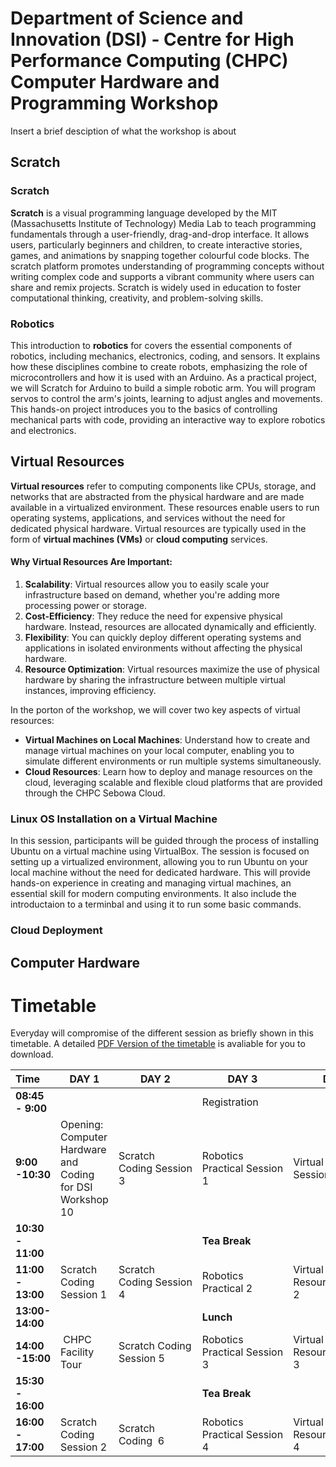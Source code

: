 # Department of Science and Innovation (DSI) - Centre for High Performance Computing (CHPC) Computer Hardware and Programming Workshop
Insert a brief desciption of what the workshop is about
## Scratch

### Scratch
**Scratch**
is a visual programming language developed by the MIT (Massachusetts Institute of Technology) Media Lab to teach programming fundamentals through a user-friendly, drag-and-drop interface. It allows users, particularly beginners and children, to create interactive stories, games, and animations by snapping together colourful code blocks. The scratch platform promotes understanding of programming concepts without writing complex code and supports a vibrant community where users can share and remix projects. Scratch is widely used in education to foster computational thinking, creativity, and problem-solving skills.

### Robotics

This introduction to **robotics** for covers the essential components of robotics, including mechanics, electronics, coding, and sensors. It explains how these disciplines combine to create robots, emphasizing the role of microcontrollers and how it is used with an Arduino. 
As a practical project, we will Scratch for Arduino to build a simple robotic arm. You will program servos to control the arm's joints, learning to adjust angles and movements. This hands-on project introduces you to the basics of controlling mechanical parts with code, providing an interactive way to explore robotics and electronics.

## Virtual Resources
**Virtual resources** refer to computing components like CPUs, storage, and networks that are abstracted from the physical hardware and are made available in a virtualized environment. These resources enable users to run operating systems, applications, and services without the need for dedicated physical hardware. Virtual resources are typically used in the form of **virtual machines (VMs)** or **cloud computing** services.

#### Why Virtual Resources Are Important:
1. **Scalability**: Virtual resources allow you to easily scale your infrastructure based on demand, whether you're adding more processing power or storage.
2. **Cost-Efficiency**: They reduce the need for expensive physical hardware. Instead, resources are allocated dynamically and efficiently.
3. **Flexibility**: You can quickly deploy different operating systems and applications in isolated environments without affecting the physical hardware.
4. **Resource Optimization**: Virtual resources maximize the use of physical hardware by sharing the infrastructure between multiple virtual instances, improving efficiency.

In the porton of the  workshop, we will cover two key aspects of virtual resources:
- **Virtual Machines on Local Machines**: Understand how to create and manage virtual machines on your local computer, enabling you to simulate different environments or run multiple systems simultaneously.
- **Cloud Resources**: Learn how to deploy and manage resources on the cloud, leveraging scalable and flexible cloud platforms that are provided through the CHPC Sebowa Cloud.

### Linux OS Installation on a Virtual Machine
In this session, participants will be guided through the process of installing Ubuntu on a virtual machine using VirtualBox. The session is focused on setting up a virtualized environment, allowing you to run Ubuntu on your local machine without the need for dedicated hardware. This will provide hands-on experience in creating and managing virtual machines, an essential skill for modern computing environments. It also include the introductaion to a terminbal and using it to run some basic commands.

### Cloud Deployment

## Computer Hardware

# Timetable
Everyday will compromise of the different session as briefly shown in this timetable. A detailed [PDF Version of the timetable](./resources/Programme_DSI_CHPC_WorkshopSep24.pdf) is avaliable for you to download.
                      
| Time   | DAY 1  | DAY 2 | DAY 3 | DAY 4  | DAY 5  |
| :---- | ----- | ----- | ----- | ----- | ----- |
| **08:45 \- 9:00** |  |  |  Registration  |  |  |
| **9:00 \-10:30** | Opening: Computer Hardware and Coding for DSI Workshop 10 | Scratch Coding Session 3   | Robotics Practical Session 1   | Virtual Resources Session 1  | Computer Hardware Session 1 |
| **10:30 \- 11:00** | |  | **Tea Break** |  |  |
| **11:00 \- 13:00** | Scratch Coding Session 1 | Scratch Coding Session 4 | Robotics Practical 2  | Virtual Resources Session 2  |Computer Hardware Session 2 |
| **13:00- 14:00** |   |  | **Lunch**  |  |  |
| **14:00 \-15:00** | CHPC Facility Tour | Scratch Coding Session 5 | Robotics Practical Session 3 | Virtual Resources Session 3 | Feedback and Closing   |
| **15:30 \- 16:00** | |  | **Tea Break**  |  |  |
| **16:00 \- 17:00** | Scratch Coding Session 2 | Scratch Coding  6    | Robotics Practical Session 4 | Virtual Resources Session 4  | Departure|
